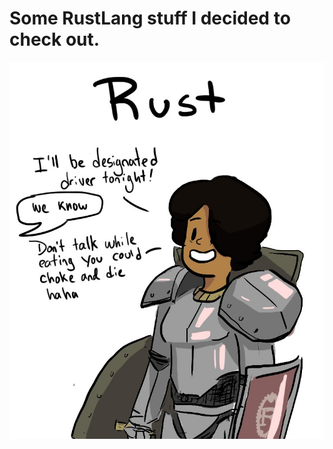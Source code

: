 # Some RustLang stuff I decided to check out.

![alt text](https://github.com/OFFLUCK/Architecture/blob/master/ArchitectureSomethingElse/meme.png)
